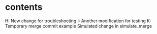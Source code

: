 # contents
H: New change for troubleshooting
I: Another modification for testing
K: Temporary merge commit example
Simulated change in simulate_merge
